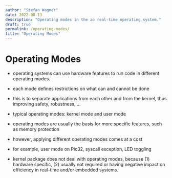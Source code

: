 ```yaml
---
author: "Stefan Wagner"
date: 2022-08-13
description: "Operating modes in the ao real-time operating system."
draft: true
permalink: /operating-modes/
title: "Operating Modes"
---
```


# Operating Modes

- operating systems can use hardware features to run code in different operating modes.
- each mode defines restrictions on what can and cannot be done
- this is to separate applications from each other and from the kernel, thus improving safety, robustness, ...
- typical operating modes: kernel mode and user mode
- operating modes are usually the basis for more specific features, such as memory protection

- however, applying different operating modes comes at a cost
- for example, user mode on Pic32, syscall exception, LED toggling 

- kernel package does not deal with operating modes, because (1) hardware specific, (2) usually not required or having negative impact on efficiency in real-time and/or embedded systems.

